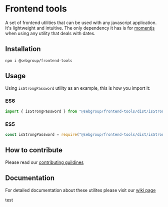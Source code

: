 # **Frontend tools**

A set of frontend utilities that can be used with any javascript application. It's lightweight and intuitive. The only dependency it has is for [momentjs](https://momentjs.com) when using any utility that deals with dates.

## **Installation**

```terminal
npm i @sebgroup/frontend-tools
```

## **Usage**

Using `isStrongPassword` utility as an example, this is how you import it:

### ES6

```typescript
import { isStrongPassword } from "@sebgroup/frontend-tools/dist/isStrongPassword";
```

### ES5

```typescript
const isStrongPassword = require("@sebgroup/frontend-tools/dist/isStrongPassword");
```

## **How to contribute**

Please read our [contributing guildines](https://github.com/sebgroup/frontend-tools/blob/master/CONTRIBUTING.md)

## **Documentation**

For detailed documentation about these utilites please visit our [wiki page](https://github.com/sebgroup/frontend-tools/wiki)


test
